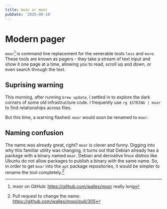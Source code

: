 ```yaml
---
title: moar or moor
pubDate: '2025-08-19'
---
```

# Modern pager

`moar`[^1] is command line replacement for the venerable tools `less` and `more`. These tools are known as pagers - they take a stream of text input and show it one page at a time, allowing you to read, scroll up and down, or even search through the text.

## Suprising warning

This morning, after running `brew update`, I settled in to explore the dark corners of some old infrastructure code. I frequently use `rg $STRING | moar` to find relationships across files.

But this time, a warning flashed: `moar` would soon be renamed to `moor`.

## Naming confusion

The name was already great, right? `moar` is clever and funny. Digging into why this familiar utility was changing, it turns out that Debian already has a package with a binary named `moar`. Debian and derivative linux distros like Ubuntu do not allow packages to publish a binary with the same name. So, in order to get `moar` into the `apt` package repositories, it would be simpler to rename the tool completely.[^2]

[^1]: moor on GitHub: https://github.com/walles/moor really long 
[^2]: Pull request to change the name: https://github.com/walles/moor/pull/305
